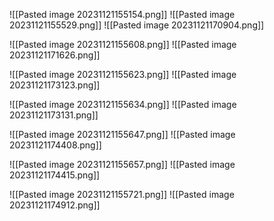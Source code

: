 ![[Pasted image 20231121155154.png]]
![[Pasted image 20231121155529.png]]
![[Pasted image 20231121170904.png]]

![[Pasted image 20231121155608.png]]
![[Pasted image 20231121171626.png]]

![[Pasted image 20231121155623.png]]
![[Pasted image 20231121173123.png]]

![[Pasted image 20231121155634.png]]
![[Pasted image 20231121173131.png]]

![[Pasted image 20231121155647.png]]
![[Pasted image 20231121174408.png]]

![[Pasted image 20231121155657.png]]
![[Pasted image 20231121174415.png]]

![[Pasted image 20231121155721.png]]
![[Pasted image 20231121174912.png]]
